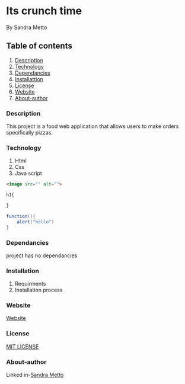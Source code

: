 # Its crunch time
By Sandra Metto
## Table of contents
1. [Description](#Description)
2. [Technology](#Technology)
3. [Dependancies](#Dependncies)
3. [Installattion](#Installation)
4. [License](#Lisence)
5. [Website](#Website)
6. [About-author](#About-athor)
### Description
This project is a food web application that allows users to make orders specifically pizzas.
### Technology
1. Html
2. Css
3. Java script

```Html 
<image src="" alt="">

```

```css
h1{

}
```
```Java script
function(){
    alert("hello")
}
```
### Dependancies
project has no dependancies
### Installation
1. Requirments
2. Installation process

### Website
[Website](https://SMetto20.github.io/Crunch-time/)
### License
[MIT LICENSE](https://github.com/SMetto20/Crunch-time/blob/main/LICENSE)

### About-author
Linked in-[Sandra Metto](https://www.linkedin.com/in/sandra-metto-68500319a/)
